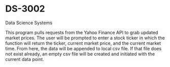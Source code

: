# DS-3002
Data Science Systems 

This program pulls requests from the Yahoo Finance API to grab updated market prices. The user will be prompted to enter a stock ticker in which the function will return the ticker, current market price, and the current market time. From here, the data will be appended to local csv file. If that file does not exist already, an empty csv file will be created and initiated with the current data point. 
